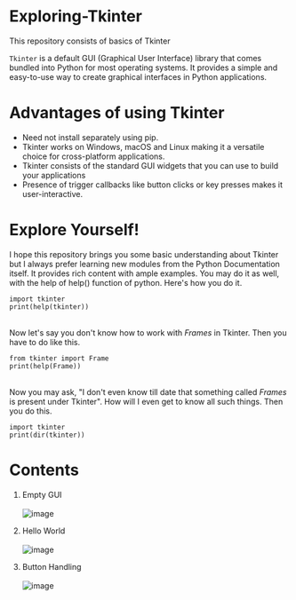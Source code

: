 # Exploring-Tkinter
This repository consists of basics of Tkinter

`Tkinter` is a default GUI (Graphical User Interface) library that comes bundled into Python for most operating systems. It provides a simple and easy-to-use way to create graphical interfaces in Python applications.

# Advantages of using Tkinter
- Need not install separately using pip.
- Tkinter works on Windows, macOS and Linux making it a versatile choice for cross-platform applications.
- Tkinter consists of the standard GUI widgets that you can use to build your applications
- Presence of trigger callbacks like button clicks or key presses makes it user-interactive.

# Explore Yourself!
I hope this repository brings you some basic understanding about Tkinter but I always prefer learning new modules from the Python Documentation itself. It provides rich content with ample examples. You may do it as well, with the help of help() function of python. Here's how you do it.

```
import tkinter
print(help(tkinter))
```

<br>Now let's say you don't know how to work with *Frames* in Tkinter. Then you have to do like this.

```
from tkinter import Frame
print(help(Frame))
```

<br>Now you may ask, "I don't even know till date that something called *Frames* is present under Tkinter". How will I even get to know all such things. Then you do this.
```
import tkinter
print(dir(tkinter))
```

# Contents
1. Empty GUI <br><br>
![image](https://github.com/mani15204/Exploring-Tkinter/assets/118109217/cc1bd026-49b6-4e59-a3cb-6a010d6be2b7)

2. Hello World <br><br>
![image](https://github.com/mani15204/Exploring-Tkinter/assets/118109217/d78ef78a-4ebb-49e4-a910-c8cb49fcb62b)

3. Button Handling <br><br>
![image](https://github.com/mani15204/Exploring-Tkinter/assets/118109217/669a1cf6-cbcd-481a-a3cc-81ad9e25a060)

